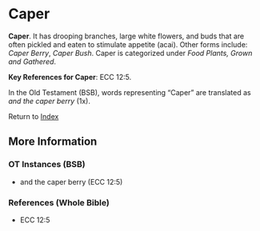 # Caper
**Caper**. 
It has drooping branches, large white flowers, and buds that are often pickled and eaten to stimulate appetite (acai). 
Other forms include: 
*Caper Berry*, *Caper Bush*. 
Caper is categorized under _Food Plants, Grown and Gathered_. 


**Key References for Caper**: 
ECC 12:5. 


In the Old Testament (BSB), words representing “Caper” are translated as 
*and the caper berry* (1x). 




Return to [Index](00-Index.md)

## More Information

### OT Instances (BSB)

* and the caper berry (ECC 12:5)



### References (Whole Bible)

* ECC 12:5



